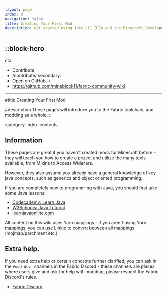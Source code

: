 ```yaml
---
layout: page
index: 0
navigation: false
title: Creating Your First Mod
description: Get started using IntelliJ IDEA and the Minecraft Development plugin to create your first mod.
---
```


::block-hero
---
cta:
  - Contribute
  - /contribute/
secondary:
  - Open on GitHub →
  - https://github.com/mineblock11/fabric-community-wiki
---

#title
Creating Your First Mod

#description
These pages will introduce you to the Fabric toolchain, and modding as a whole.
::

:category-index-contents

## Information

These pages are great if you haven't created mods for Minecraft before - they will teach you how to create a project and utilize the many tools available, from Mixins to Access Wideners. 

However, they also assume you already have a general knowledge of key java concepts, such as generics and object oriented programming.

If you are completely new to programming with Java, you should first take some Java lessons:

- [Codecademy: Learn Java](https://www.codecademy.com/learn/learn-java)
- [W3Schools: Java Tutorial](https://www.w3schools.com/java/)
- [learnjavaonline.com](https://www.learnjavaonline.org/)

All content on this wiki uses Yarn mappings - if you aren't using Yarn mappings, you can use [Linkie](https://linkie.shedaniel.me/mappings) to convert between all mappings (mojmap/parchment etc.)

## Extra help.

If you need extra help or certain concepts further clarified, you can ask in the `#mod-dev-` channels in the Fabric Discord - these channels are places where users give and ask for help with modding, please respect the Fabric Discord's rules.

- [Fabric Discord](https://discord.gg/v6v4pMv)